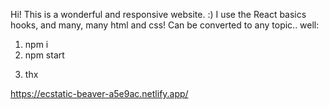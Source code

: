 Hi!
This is a wonderful and responsive website. :)
I use the React basics hooks, and many, many html and css!
Can be converted to any topic..
well:
1) npm i
2) npm start
3. thx

https://ecstatic-beaver-a5e9ac.netlify.app/

